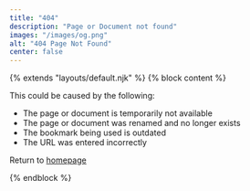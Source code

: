 ```yaml
---
title: "404"
description: "Page or Document not found"
images: "/images/og.png"
alt: "404 Page Not Found"
center: false
---
```

{% extends "layouts/default.njk" %}
{% block content %}

This could be caused by the following:

- The page or document is temporarily not available
- The page or document was renamed and no longer exists
- The bookmark being used is outdated
- The URL was entered incorrectly

Return to [homepage](/ "Homepage")

{% endblock %}
